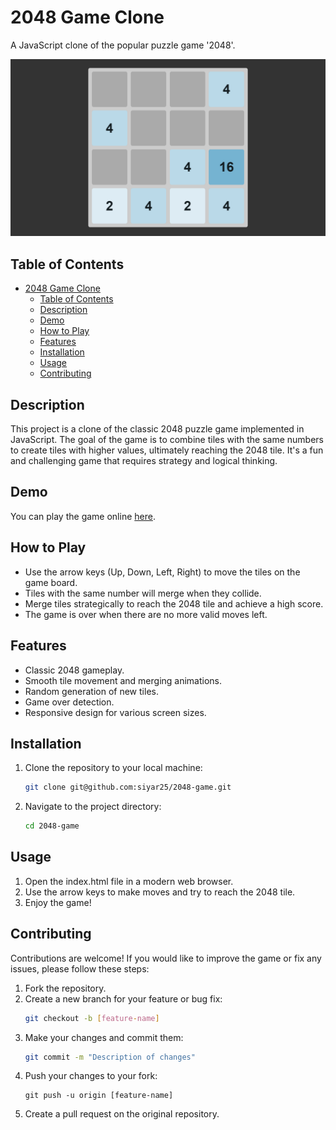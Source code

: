 # 2048 Game Clone

A JavaScript clone of the popular puzzle game '2048'.

![Game Preview](screenshot.png)

## Table of Contents

- [2048 Game Clone](#2048-game-clone)
  - [Table of Contents](#table-of-contents)
  - [Description](#description)
  - [Demo](#demo)
  - [How to Play](#how-to-play)
  - [Features](#features)
  - [Installation](#installation)
  - [Usage](#usage)
  - [Contributing](#contributing)

## Description

This project is a clone of the classic 2048 puzzle game implemented in JavaScript. The goal of the game is to combine tiles with the same numbers to create tiles with higher values, ultimately reaching the 2048 tile. It's a fun and challenging game that requires strategy and logical thinking.

## Demo

You can play the game online [here](https://siyar25.github.io/2048-game).

## How to Play

- Use the arrow keys (Up, Down, Left, Right) to move the tiles on the game board.
- Tiles with the same number will merge when they collide.
- Merge tiles strategically to reach the 2048 tile and achieve a high score.
- The game is over when there are no more valid moves left.

## Features

- Classic 2048 gameplay.
- Smooth tile movement and merging animations.
- Random generation of new tiles.
- Game over detection.
- Responsive design for various screen sizes.

## Installation

1. Clone the repository to your local machine:

   ```bash
   git clone git@github.com:siyar25/2048-game.git
   ```

2. Navigate to the project directory:

   ```bash
   cd 2048-game
   ```

## Usage

1. Open the index.html file in a modern web browser.
2. Use the arrow keys to make moves and try to reach the 2048 tile.
3. Enjoy the game!

## Contributing

Contributions are welcome! If you would like to improve the game or fix any issues, please follow these steps:

1. Fork the repository.
2. Create a new branch for your feature or bug fix:
   ```bash
   git checkout -b [feature-name]
   ```
3. Make your changes and commit them:
   ```bash
   git commit -m "Description of changes"
   ```
4. Push your changes to your fork:
   ```
   git push -u origin [feature-name]
   ```
5. Create a pull request on the original repository.
